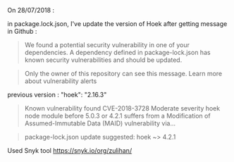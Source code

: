 On 28/07/2018 :

in package.lock.json, I've update the version of Hoek after getting message in Github :

 > We found a potential security vulnerability in one of your dependencies.
> A dependency defined in package-lock.json has known security vulnerabilities and should be updated.

> Only the owner of this repository can see this message.
> Learn more about vulnerability alerts

previous version : "hoek": "2.16.3"

> Known vulnerability found
CVE-2018-3728
Moderate severity
hoek node module before 5.0.3 or 4.2.1 suffers from a Modification of Assumed-Immutable Data (MAID) vulnerability via...

> package-lock.json update suggested:
hoek ~> 4.2.1

Used Snyk tool
https://snyk.io/org/zulihan/

